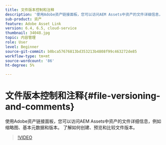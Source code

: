 ```yaml
---
title: 文件版本控制和注释
description: '使用Adobe资产链接面板，您可以访问AEM Assets中资产的文件详细信息，例如缩略图、基本元数据和版本。 了解如何创建、预览和比较文件版本。  '
sub-product: 资产
feature: Adobe Asset Link
version: 6.4, 6.5, cloud-service
thumbnail: 34048.jpg
topic: 内容管理
role: User
level: Beginner
source-git-commit: b0bca57676813bd353213b4808f99c463272de85
workflow-type: tm+mt
source-wordcount: '86'
ht-degree: 5%

---
```



# 文件版本控制和注释{#file-versioning-and-comments}

使用Adobe资产链接面板，您可以访问AEM Assets中资产的文件详细信息，例如缩略图、基本元数据和版本。 了解如何创建、预览和比较文件版本。

>[!VIDEO](https://video.tv.adobe.com/v/34048/?quality=12)
